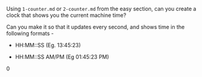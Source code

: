 Using `1-counter.md` or `2-counter.md` from the easy section, can you create a
clock that shows you the current machine time?

Can you make it so that it updates every second, and shows time in the following formats - 

 - HH:MM::SS (Eg. 13:45:23)

 - HH:MM::SS AM/PM (Eg 01:45:23 PM)


<!DOCTYPE html>
<html lang="en">
<head>
  <meta charset="UTF-8">
  <meta name="viewport" content="width=device-width, initial-scale=1.0">
  <title>Counter Example</title>
</head>
<body>

<p id="counter">0</p>

<script>
  // Initialize counter variable
  let h=11;
  let m=59;
  let s = 55;
  let flag=0;
  // Function to update the counter and display it
  function updateCounter() {
    if(s==60){
      s=0;
      m++;
      if(m==60){
        m=0;
        h++;
        if(h==12){
          h=0;
          flag=~flag;
        }
      }
    }
    else s++;
    if(flag){
      g="am"
    }
    else{
      g="pm"
    }
    document.getElementById('counter').innerText = `${h.toString().padStart(2, '0')}:${m.toString().padStart(2, '0')}:${s.toString().padStart(2, '0')} ${g}`;
    setTimeout(updateCounter, 1000);
  }

  // Set up the interval to update the counter every second
 updateCounter();
</script>

</body>
</html>
